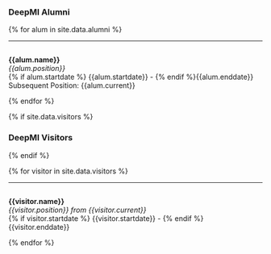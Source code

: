 
### DeepMI Alumni


{% for alum in site.data.alumni %}
<hr>
<div id = "{{alum.name}}" style="padding-top: 60px; margin-top: -60px;">
<p><strong>{{alum.name}}</strong>  <br> <em>{{alum.position}}</em><br>
{% if alum.startdate %} {{alum.startdate}} - {% endif %}{{alum.enddate}} <br>
Subsequent Position: {{alum.current}} </p>
</div> {% endfor %}

{% if site.data.visitors %}
<br>
### DeepMI Visitors
{% endif %}

{% for visitor in site.data.visitors %}
<hr>
<div id = "{{visitor.name}}" style="padding-top: 60px; margin-top: -60px;">
<p><strong>{{visitor.name}}</strong>  <br> <em>{{visitor.position}} from {{visitor.current}}</em><br>
{% if visitor.startdate %} {{visitor.startdate}} - {% endif %}{{visitor.enddate}}
</p>
</div> {% endfor %}
